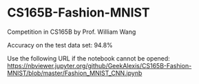 # CS165B-Fashion-MNIST
Competition in CS165B by Prof. William Wang

Accuracy on the test data set: 94.8%

Use the following URL if the notebook cannot be opened: 
https://nbviewer.jupyter.org/github/GeekAlexis/CS165B-Fashion-MNIST/blob/master/Fashion_MNIST_CNN.ipynb
